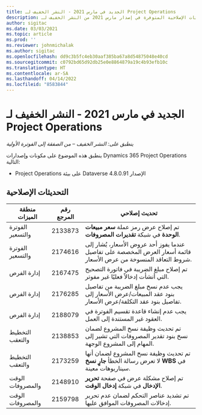 ```yaml
---
title: الجديد في مارس 2021 - النشر الخفيف لـ Project Operations
description: يوفر هذا الموضوع معلومات حول التحديثات الإصلاحية المتوفرة في إصدار مارس 2021 من النشر الخفيف لـ Project Operations.
author: sigitac
ms.date: 03/03/2021
ms.topic: article
ms.prod: ''
ms.reviewer: johnmichalak
ms.author: sigitac
ms.openlocfilehash: dd9c3b5fc4eb30aaf385ba67a8d54875048e40cd
ms.sourcegitcommit: c0792bd65d92db25e0e8864879a19c4b93efb10c
ms.translationtype: HT
ms.contentlocale: ar-SA
ms.lasthandoff: 04/14/2022
ms.locfileid: "8583844"
---
```

# <a name="whats-new-march-2021---project-operations-lite-deployment"></a>الجديد في مارس 2021 - النشر الخفيف لـ Project Operations

_ينطبق على: النشر الخفيف – من الصفقة إلى الفوترة الأولية_


ينطبق هذه الموضوع على مكونات وإصدارات Dynamics 365 Project Operations التالية:

- Project Operations على بيئة Dataverse الإصدار 4.8.0.91 

## <a name="quality-updates"></a>التحديثات الإصلاحية

| **منطقة الميزات** | **رقم المرجع** | **تحديث إصلاحي** |
| --- | --- | --- |
| الفوترة والتسعير | 2133873  | تم إصلاح عرض رمز عملة **سعر مبيعات الوحدة** في شبكة **تقديرات المصروفات**. |
| الفوترة والتسعير | 2174616  | عندما يفوز أحد عروض الأسعار، يُشار إلى قائمة أسعار العرض المخصصة على تفاصيل شروط التعاقد المنسوخة من عرض الأسعار. |
| إدارة الفرص | 2167475  | تم إصلاح مبلغ الضريبة في فاتورة التصحيح التي أنشأت إدخالاً فعليًا غير مفوتر. |
| إدارة الفرص | 2176285  | يجب عدم نسخ مبلغ الضريبة من تفاصيل بنود عقد المبيعات/عرض الأسعار إلى تفاصيل بنود عقد التكلفة/عرض الأسعار. |
| إدارة الفرص | 2188079  | يجب عدم إنشاء قاعدة تقسيم الفوترة في العقود غير المستندة إلى العمل. |
| التخطيط والتعقب | 2138853  | تم تحديث وظيفة نسخ المشروع لضمان نسخ بنود تقدير المصروفات التي تشير إلى المهام إلى المشروع الوجهة. |
| التخطيط والتعقب | 2173259  | تم تحديث وظيفة نسخ المشروع لضمان أنها لا تعرض رسالة الخطأ **جارٍ نسخ WBS‎‬** في سيناريوهات معينة. |
| الوقت والمصروفات | 2148910  | تم إصلاح مشكلة عرض في صفحة **تحرير الإدخال** في شبكة **إدخال الوقت**. |
| الوقت والمصروفات | 2159798  | تم تشديد عناصر التحكم لضمان عدم تحرير إدخالات المصروفات الموافق عليها. |



